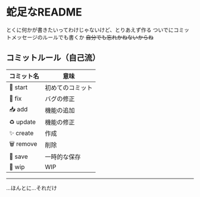 # 蛇足なREADME
とくに何かが書きたいってわけじゃないけど、とりあえず作る
ついでにコミットメッセージのルールでも書くか ~~自分でも忘れかねないからね~~

## コミットルール（自己流）

| コミット名  | 意味 |
| ------------- | ------------- |
| :tada: start | 初めてのコミット |
| :bug: fix | バグの修正 |
| :inbox_tray: add   | 機能の追加 |
| :recycle: update | 機能の修正 |
| :sparkles: create | 作成 |
| :wastebasket: remove | 削除 |
| :file_folder: save | 一時的な保存 |
| :construction: wip | WIP |

---
…ほんとに…それだけ
